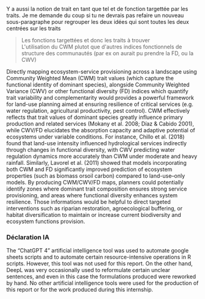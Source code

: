 Y a aussi la notion de trait en tant que tel et de fonction targettée par les traits. Je me demande du coup si tu ne devrais pas refaire un nouveau sous-paragraphe pour regrouper les deux idées qui sont toutes les deux centrées sur les traits  
>Les fonctions targettées et donc les traits à trouver  
>L'utilisation du CWM plutot que d'autres indices fonctionnels de structure des communautés (par ex on aurait pu prendre la FD, ou la CWV)



Directly mapping ecosystem-service provisioning across a landscape using Community Weighted Mean (CWM) trait values (which capture the functional identity of dominant species), alongside Community Weighted Variance (CWV) or other functional diversity (FD) indices which quantify trait variability and complementarity would provides a powerful framework for land-use planning aimed at ensuring resilience of critical services (e.g. water regulation, agricultural productivity, pest control). CWM effectively reflects that trait values of dominant species greatly influence primary production and related services (Mokany et al. 2008; Díaz & Cabido 2001), while CWV/FD elucidates the absorption capacity and adaptive potential of ecosystems under variable conditions. For instance, Chillo et al. (2018) found that land-use intensity influenced hydrological services indirectly through changes in functional diversity, with CWV predicting water regulation dynamics more accurately than CWM under moderate and heavy rainfall. Similarly, Lavorel et al. (2011) showed that models incorporating both CWM and FD significantly improved prediction of ecosystem properties (such as biomass orsoil carbon) compared to land-use–only models. By producing CWM/CWV/FD maps, planners could potentially identify zones where dominant trait composition ensures strong service provisioning, and areas where functional diversity enhances system resilience. Those informations would be helpful to direct targeted interventions such as riparian restoration, agroecological buffering, or habitat diversification to maintain or increase current biodiversity and  ecosystem functions provision.



### Déclaration IA

The “ChatGPT 4” artificial intelligence tool was used to automate google sheets scripts and to automate certain resource-intensive operations in R scripts. However, this tool was not used for this report. 
On the other hand, DeepL was very occasionally used to reformulate certain unclear sentences, and even in this case the formulations produced were reworked by hand.
No other artificial intelligence tools were used for the production of this report or for the work produced during this internship.